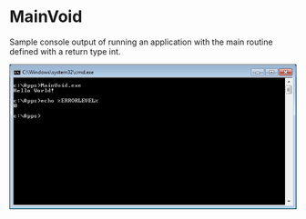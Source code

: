 MainVoid
=============

Sample console output of running an application with the main routine defined with a return type int.

![Void Main Sample](https://github.com/dpcpp/MainVoid/raw/gh-pages/img/mainvoid.png)
